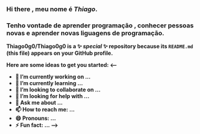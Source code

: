 ### Hi there , meu nome é  <b>_Thiago_. ###
  ###  Tenho vontade de aprender programação ,  conhecer  pessoas novas e  aprender  novas liguagens de programação. ###
**Thiago0g0/Thiago0g0** is a ✨ _special_ ✨ repository because its `README.md` (this file) appears on your GitHub profile.

Here are some ideas to get you started:
<--
- 🔭 I’m currently working on ...
- 🌱 I’m currently learning ...
- 👯 I’m looking to collaborate on ...
- 🤔 I’m looking for help with ...
- 💬 Ask me about ...
- 📫 How to reach me: ...
- 😄 Pronouns: ...
- ⚡ Fun fact: ...
-->
